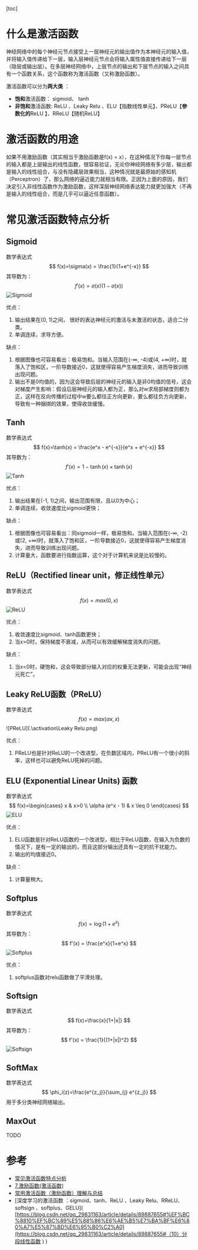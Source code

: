 [toc]

# 什么是激活函数

 神经网络中的每个神经元节点接受上一层神经元的输出值作为本神经元的输入值，并将输入值传递给下一层，输入层神经元节点会将输入属性值直接传递给下一层（隐层或输出层）。在多层神经网络中，上层节点的输出和下层节点的输入之间具有一个函数关系，这个函数称为激活函数（又称激励函数）。 

激活函数可以分为**两大类** ：

- **饱和**激活函数： sigmoid、 tanh
- **非饱和**激活函数: ReLU 、Leaky Relu  、ELU【指数线性单元】、PReLU【**参数化的**ReLU 】、RReLU【随机ReLU】

# 激活函数的用途

如果不用激励函数（其实相当于激励函数是f(x) = x），在这种情况下你每一层节点的输入都是上层输出的线性函数，很容易验证，无论你神经网络有多少层，输出都是输入的线性组合，与没有隐藏层效果相当，这种情况就是最原始的感知机（Perceptron）了，那么网络的逼近能力就相当有限。正因为上面的原因，我们决定引入非线性函数作为激励函数，这样深层神经网络表达能力就更加强大（不再是输入的线性组合，而是几乎可以逼近任意函数）。

# 常见激活函数特点分析

## Sigmoid

数学表达式
$$
f(x)=\sigma(x) = \frac{1}{1+e^{-x}}
$$
其导数为：
$$
f'(x) = \sigma(x)(1-\sigma(x))
$$
![Sigmoid](.\activation\Sigmoid.png)

优点：

1. 输出结果在(0, 1)之间， 很好的表达神经元的激活与未激活的状态，适合二分类。
2. 单调连续，求导方便。

缺点：

1. 根据图像也可容易看出：极易饱和。当输入范围在(-∞, -4)或(4, +∞)时，就落入了饱和区，一阶导数接近0，这就使得容易产生梯度消失，进而导致训练出现问题。
2. 输出不是0均值的，因为这会导致后层的神经元的输入是非0均值的信号，这会对梯度产生影响：假设后层神经元的输入都为正，那么对w求局部梯度则都为正，这样在反向传播的过程中w要么都往正方向更新，要么都往负方向更新，导致有一种捆绑的效果，使得收敛缓慢。

## Tanh

数学表达式
$$
f(x)=\tanh(x) = \frac{e^x - e^{-x}}{e^x + e^{-x}}
$$
其导数为：
$$
f'(x) = 1- \tanh(x) \times \tanh(x)
$$
![Tanh](.\activation\Tanh.png)

优点：

1. 输出结果在(-1, 1)之间，输出范围有限，且以0为中心；
2. 单调连续，收敛速度比sigmoid更快；

缺点：

1. 根据图像也可容易看出：同sigmoid一样，极易饱和。当输入范围在(-∞, -2)或(2, +∞)时，就落入了饱和区，一阶导数接近0，这就使得容易产生梯度消失，进而导致训练出现问题。
2.  计算量大，函数要进行指数运算，这个对于计算机来说是比较慢的。 

## ReLU（Rectified linear unit，修正线性单元）

数学表达式
$$
f(x)=max(0, x)
$$
![ReLU](.\activation\Relu.png)

优点：

1. 收敛速度比sigmoid、tanh函数更快；
2. 当x>0时，保持梯度不衰减，从而可以有效缓解梯度消失的问题。

缺点：

1. 当x<0时，硬饱和，这会导致部分输入对应的权重无法更新，可能会出现“神经元死亡”。

## Leaky ReLU函数（PReLU）

数学表达式
$$
f(x)=max(\alpha x, x)
$$
![PReLU](.\activation\Leaky Relu.png)

优点：

1. PReLU也是针对ReLU的一个改进型，在负数区域内，PReLU有一个很小的斜率，这样也可以避免ReLU死掉的问题。 

## ELU (Exponential Linear Units) 函数

数学表达式
$$
f(x)=\begin{cases}
x & x>0 \\
\alpha (e^x - 1) & x \leq 0 
\end{cases}
$$
![ELU](.\activation\Elu.png)

优点：

1.  ELU函数是针对ReLU函数的一个改进型，相比于ReLU函数，在输入为负数的情况下，是有一定的输出的，而且这部分输出还具有一定的抗干扰能力。
2.   输出的均值接近0。

缺点：

1.  计算量稍大。

## Softplus

数学表达式
$$
f(x)=\log (1 + e^x)
$$
其导数为：
$$
f'(x) = \frac{e^x}{1+e^x}
$$
![Softplus](.\activation\Softplus.png)

优点：

1. softplus函数对relu函数做了平滑处理。

## Softsign

数学表达式
$$
f(x)=\frac{x}{1+|x|}
$$
其导数为：
$$
f'(x) = \frac{1}{(1+|x|)^2}
$$
![Softsign](.\activation\Softsign.png)

## SoftMax

数学表达式
$$
\phi_i(z)=\frac{e^{z_j}}{\sum_{j} e^{z_j}}
$$
用于多分类神经网络输出。

## MaxOut

TODO

# 参考

- [常见激活函数特点分析]( https://www.jianshu.com/p/89956fbb7098 )
- [7.激励函数(激活函数)]( https://www.jianshu.com/p/e2e7cde335a0 )
- [常用激活函数（激励函数）理解与总结]( https://blog.csdn.net/tyhj_sf/article/details/79932893 )
- [深度学习的激活函数  ：sigmoid、tanh、ReLU 、Leaky Relu、RReLU、softsign 、softplus、GELU]( [https://blog.csdn.net/qq_29831163/article/details/89887655#%EF%BC%8810%EF%BC%89%E5%88%86%E6%AE%B5%E7%BA%BF%E6%80%A7%E5%87%BD%E6%95%B0%C2%A0](https://blog.csdn.net/qq_29831163/article/details/89887655#（10）分段线性函数 ) )